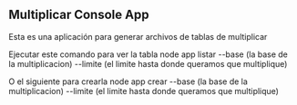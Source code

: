 ## Multiplicar Console App

Esta es una aplicación para generar archivos de tablas de multiplicar

Ejecutar este comando para ver la tabla
node app listar --base (la base de la multiplicacion) --limite (el limite hasta donde queramos que multiplique)


O el siguiente para crearla 
node app crear --base (la base de la multiplicacion) --limite (el limite hasta donde queramos que multiplique)